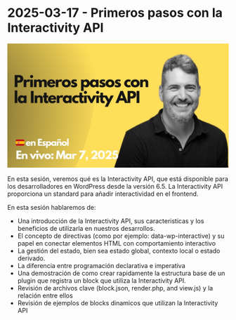 # 2025-03-17 - Primeros pasos con la Interactivity API

[![](./thumbnail.png)](https://youtube.com/live/9tbg0RfeFY8)

En esta sesión, veremos qué es la Interactivity API, que está disponible para los desarrolladores en WordPress desde la versión 6.5. La Interactivity API proporciona un standard para añadir interactividad en el frontend.

En esta sesión hablaremos de:

- Una introducción de la Interactivity API, sus caracteristicas y los beneficios de utilizarla en nuestros desarrollos.
- El concepto de directivas (como por ejemplo: data-wp-interactive) y su papel en conectar elementos HTML con comportamiento interactivo
- La gestión del estado, bien sea estado global, contexto local o estado derivado.
- La diferencia entre programación declarativa e imperativa
- Una demostración de como crear rapidamente la estructura base de un plugin que registra un block que utiliza la Interactivity API.
- Revisión de archivos clave (block.json, render.php, and view.js) y la relación entre ellos
- Revisión de ejemplos de blocks dinamicos que utilizan la Interactivity API
